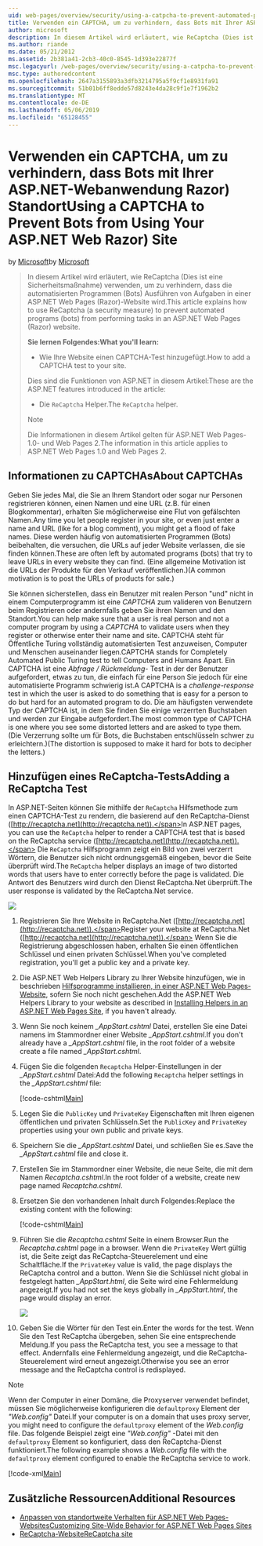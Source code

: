 ```yaml
---
uid: web-pages/overview/security/using-a-catpcha-to-prevent-automated-programs-bots-from-using-your-aspnet-web-site
title: Verwenden ein CAPTCHA, um zu verhindern, dass Bots mit Ihrer ASP.NET-Webanwendung Razor) Standort | Microsoft-Dokumentation
author: microsoft
description: In diesem Artikel wird erläutert, wie ReCaptcha (Dies ist eine Sicherheitsmaßnahme) verwenden, um zu verhindern, dass die automatisierten Programmen (Bots) Ausführen von Aufgaben in einer ASP.NET Web Pages (Razor) wir...
ms.author: riande
ms.date: 05/21/2012
ms.assetid: 2b381a41-2cb3-40c0-8545-1d393e22877f
msc.legacyurl: /web-pages/overview/security/using-a-catpcha-to-prevent-automated-programs-bots-from-using-your-aspnet-web-site
msc.type: authoredcontent
ms.openlocfilehash: 2647a3155893a3dfb3214795a5f9cf1e8931fa91
ms.sourcegitcommit: 51b01b6ff8edde57d8243e4da28c9f1e7f1962b2
ms.translationtype: MT
ms.contentlocale: de-DE
ms.lasthandoff: 05/06/2019
ms.locfileid: "65128455"
---
```

# <a name="using-a-captcha-to-prevent-bots-from-using-your-aspnet-web-razor-site"></a><span data-ttu-id="3cd5d-103">Verwenden ein CAPTCHA, um zu verhindern, dass Bots mit Ihrer ASP.NET-Webanwendung Razor) Standort</span><span class="sxs-lookup"><span data-stu-id="3cd5d-103">Using a CAPTCHA to Prevent Bots from Using Your ASP.NET Web Razor) Site</span></span>

<span data-ttu-id="3cd5d-104">by [Microsoft](https://github.com/microsoft)</span><span class="sxs-lookup"><span data-stu-id="3cd5d-104">by [Microsoft](https://github.com/microsoft)</span></span>

> <span data-ttu-id="3cd5d-105">In diesem Artikel wird erläutert, wie ReCaptcha (Dies ist eine Sicherheitsmaßnahme) verwenden, um zu verhindern, dass die automatisierten Programmen (Bots) Ausführen von Aufgaben in einer ASP.NET Web Pages (Razor)-Website wird.</span><span class="sxs-lookup"><span data-stu-id="3cd5d-105">This article explains how to use ReCaptcha (a security measure) to prevent automated programs (bots) from performing tasks in an ASP.NET Web Pages (Razor) website.</span></span>
> 
> <span data-ttu-id="3cd5d-106">**Sie lernen Folgendes:**</span><span class="sxs-lookup"><span data-stu-id="3cd5d-106">**What you'll learn:**</span></span> 
> 
> - <span data-ttu-id="3cd5d-107">Wie Ihre Website einen CAPTCHA-Test hinzugefügt.</span><span class="sxs-lookup"><span data-stu-id="3cd5d-107">How to add a CAPTCHA test to your site.</span></span>
> 
> <span data-ttu-id="3cd5d-108">Dies sind die Funktionen von ASP.NET in diesem Artikel:</span><span class="sxs-lookup"><span data-stu-id="3cd5d-108">These are the ASP.NET features introduced in the article:</span></span>
> 
> - <span data-ttu-id="3cd5d-109">Die `ReCaptcha` Helper.</span><span class="sxs-lookup"><span data-stu-id="3cd5d-109">The `ReCaptcha` helper.</span></span>
> 
> > [!NOTE]
> > <span data-ttu-id="3cd5d-110">Die Informationen in diesem Artikel gelten für ASP.NET Web Pages-1.0- und Web Pages 2.</span><span class="sxs-lookup"><span data-stu-id="3cd5d-110">The information in this article applies to ASP.NET Web Pages 1.0 and Web Pages 2.</span></span>

## <a name="about-captchas"></a><span data-ttu-id="3cd5d-111">Informationen zu CAPTCHAs</span><span class="sxs-lookup"><span data-stu-id="3cd5d-111">About CAPTCHAs</span></span>

<span data-ttu-id="3cd5d-112">Geben Sie jedes Mal, die Sie an Ihrem Standort oder sogar nur Personen registrieren können, einen Namen und eine URL (z.B. für einen Blogkommentar), erhalten Sie möglicherweise eine Flut von gefälschten Namen.</span><span class="sxs-lookup"><span data-stu-id="3cd5d-112">Any time you let people register in your site, or even just enter a name and URL (like for a blog comment), you might get a flood of fake names.</span></span> <span data-ttu-id="3cd5d-113">Diese werden häufig von automatisierten Programmen (Bots) beibehalten, die versuchen, die URLs auf jeder Website verlassen, die sie finden können.</span><span class="sxs-lookup"><span data-stu-id="3cd5d-113">These are often left by automated programs (bots) that try to leave URLs in every website they can find.</span></span> <span data-ttu-id="3cd5d-114">(Eine allgemeine Motivation ist die URLs der Produkte für den Verkauf veröffentlichen.)</span><span class="sxs-lookup"><span data-stu-id="3cd5d-114">(A common motivation is to post the URLs of products for sale.)</span></span>

<span data-ttu-id="3cd5d-115">Sie können sicherstellen, dass ein Benutzer mit realen Person "und" nicht in einem Computerprogramm ist eine *CAPTCHA* zum valideren von Benutzern beim Registrieren oder andernfalls geben Sie ihren Namen und den Standort.</span><span class="sxs-lookup"><span data-stu-id="3cd5d-115">You can help make sure that a user is real person and not a computer program by using a *CAPTCHA* to validate users when they register or otherwise enter their name and site.</span></span> <span data-ttu-id="3cd5d-116">CAPTCHA steht für Öffentliche Turing vollständig automatisierten Test anzuweisen, Computer und Menschen auseinander liegen.</span><span class="sxs-lookup"><span data-stu-id="3cd5d-116">CAPTCHA stands for Completely Automated Public Turing test to tell Computers and Humans Apart.</span></span> <span data-ttu-id="3cd5d-117">Ein CAPTCHA ist eine *Abfrage / Rückmeldung-* Test in der der Benutzer aufgefordert, etwas zu tun, die einfach für eine Person Sie jedoch für eine automatisierte Programm schwierig ist.</span><span class="sxs-lookup"><span data-stu-id="3cd5d-117">A CAPTCHA is a *challenge-response* test in which the user is asked to do something that is easy for a person to do but hard for an automated program to do.</span></span> <span data-ttu-id="3cd5d-118">Die am häufigsten verwendete Typ der CAPTCHA ist, in dem Sie finden Sie einige verzerrten Buchstaben und werden zur Eingabe aufgefordert.</span><span class="sxs-lookup"><span data-stu-id="3cd5d-118">The most common type of CAPTCHA is one where you see some distorted letters and are asked to type them.</span></span> <span data-ttu-id="3cd5d-119">(Die Verzerrung sollte um für Bots, die Buchstaben entschlüsseln schwer zu erleichtern.)</span><span class="sxs-lookup"><span data-stu-id="3cd5d-119">(The distortion is supposed to make it hard for bots to decipher the letters.)</span></span>

## <a name="adding-a-recaptcha-test"></a><span data-ttu-id="3cd5d-120">Hinzufügen eines ReCaptcha-Tests</span><span class="sxs-lookup"><span data-stu-id="3cd5d-120">Adding a ReCaptcha Test</span></span>

<span data-ttu-id="3cd5d-121">In ASP.NET-Seiten können Sie mithilfe der `ReCaptcha` Hilfsmethode zum einen CAPTCHA-Test zu rendern, die basierend auf den ReCaptcha-Dienst ([http://recaptcha.net](http://recaptcha.net)).</span><span class="sxs-lookup"><span data-stu-id="3cd5d-121">In ASP.NET pages, you can use the `ReCaptcha` helper to render a CAPTCHA test that is based on the ReCaptcha service ([http://recaptcha.net](http://recaptcha.net)).</span></span> <span data-ttu-id="3cd5d-122">Die `ReCaptcha` Hilfsprogramm zeigt ein Bild von zwei verzerrt Wörtern, die Benutzer sich nicht ordnungsgemäß eingeben, bevor die Seite überprüft wird.</span><span class="sxs-lookup"><span data-stu-id="3cd5d-122">The `ReCaptcha` helper displays an image of two distorted words that users have to enter correctly before the page is validated.</span></span> <span data-ttu-id="3cd5d-123">Die Antwort des Benutzers wird durch den Dienst ReCaptcha.Net überprüft.</span><span class="sxs-lookup"><span data-stu-id="3cd5d-123">The user response is validated by the ReCaptcha.Net service.</span></span>

![](using-a-catpcha-to-prevent-automated-programs-bots-from-using-your-aspnet-web-site/_static/image1.jpg)

1. <span data-ttu-id="3cd5d-124">Registrieren Sie Ihre Website in ReCaptcha.Net ([http://recaptcha.net](http://recaptcha.net)).</span><span class="sxs-lookup"><span data-stu-id="3cd5d-124">Register your website at ReCaptcha.Net ([http://recaptcha.net](http://recaptcha.net)).</span></span> <span data-ttu-id="3cd5d-125">Wenn Sie die Registrierung abgeschlossen haben, erhalten Sie einen öffentlichen Schlüssel und einen privaten Schlüssel.</span><span class="sxs-lookup"><span data-stu-id="3cd5d-125">When you've completed registration, you'll get a public key and a private key.</span></span>
2. <span data-ttu-id="3cd5d-126">Die ASP.NET Web Helpers Library zu Ihrer Website hinzufügen, wie in beschrieben [Hilfsprogramme installieren, in einer ASP.NET Web Pages-Website](https://go.microsoft.com/fwlink/?LinkId=252372), sofern Sie noch nicht geschehen.</span><span class="sxs-lookup"><span data-stu-id="3cd5d-126">Add the ASP.NET Web Helpers Library to your website as described in [Installing Helpers in an ASP.NET Web Pages Site](https://go.microsoft.com/fwlink/?LinkId=252372), if you haven't already.</span></span>
3. <span data-ttu-id="3cd5d-127">Wenn Sie noch keinem  *\_AppStart.cshtml* Datei, erstellen Sie eine Datei namens im Stammordner einer Website  *\_AppStart.cshtml*.</span><span class="sxs-lookup"><span data-stu-id="3cd5d-127">If you don't already have a *\_AppStart.cshtml* file, in the root folder of a website create a file named *\_AppStart.cshtml*.</span></span>
4. <span data-ttu-id="3cd5d-128">Fügen Sie die folgenden `Recaptcha` Helper-Einstellungen in der  *\_AppStart.cshtml* Datei:</span><span class="sxs-lookup"><span data-stu-id="3cd5d-128">Add the following `Recaptcha` helper settings in the *\_AppStart.cshtml* file:</span></span> 

    [!code-cshtml[Main](using-a-catpcha-to-prevent-automated-programs-bots-from-using-your-aspnet-web-site/samples/sample1.cshtml?highlight=6-7)]
5. <span data-ttu-id="3cd5d-129">Legen Sie die `PublicKey` und `PrivateKey` Eigenschaften mit Ihren eigenen öffentlichen und privaten Schlüsseln.</span><span class="sxs-lookup"><span data-stu-id="3cd5d-129">Set the `PublicKey` and `PrivateKey` properties using your own public and private keys.</span></span>
6. <span data-ttu-id="3cd5d-130">Speichern Sie die  *\_AppStart.cshtml* Datei, und schließen Sie es.</span><span class="sxs-lookup"><span data-stu-id="3cd5d-130">Save the *\_AppStart.cshtml* file and close it.</span></span>
7. <span data-ttu-id="3cd5d-131">Erstellen Sie im Stammordner einer Website, die neue Seite, die mit dem Namen *Recaptcha.cshtml*.</span><span class="sxs-lookup"><span data-stu-id="3cd5d-131">In the root folder of a website, create new page named *Recaptcha.cshtml*.</span></span>
8. <span data-ttu-id="3cd5d-132">Ersetzen Sie den vorhandenen Inhalt durch Folgendes:</span><span class="sxs-lookup"><span data-stu-id="3cd5d-132">Replace the existing content with the following:</span></span> 

    [!code-cshtml[Main](using-a-catpcha-to-prevent-automated-programs-bots-from-using-your-aspnet-web-site/samples/sample2.cshtml)]
9. <span data-ttu-id="3cd5d-133">Führen Sie die *Recaptcha.cshtml* Seite in einem Browser.</span><span class="sxs-lookup"><span data-stu-id="3cd5d-133">Run the *Recaptcha.cshtml* page in a browser.</span></span> <span data-ttu-id="3cd5d-134">Wenn die `PrivateKey` Wert gültig ist, die Seite zeigt das ReCaptcha-Steuerelement und eine Schaltfläche.</span><span class="sxs-lookup"><span data-stu-id="3cd5d-134">If the `PrivateKey` value is valid, the page displays the ReCaptcha control and a button.</span></span> <span data-ttu-id="3cd5d-135">Wenn Sie die Schlüssel nicht global in festgelegt hatten  *\_AppStart.html*, die Seite wird eine Fehlermeldung angezeigt.</span><span class="sxs-lookup"><span data-stu-id="3cd5d-135">If you had not set the keys globally in *\_AppStart.html*, the page would display an error.</span></span> 

    ![](using-a-catpcha-to-prevent-automated-programs-bots-from-using-your-aspnet-web-site/_static/image1.png)
10. <span data-ttu-id="3cd5d-136">Geben Sie die Wörter für den Test ein.</span><span class="sxs-lookup"><span data-stu-id="3cd5d-136">Enter the words for the test.</span></span> <span data-ttu-id="3cd5d-137">Wenn Sie den Test ReCaptcha übergeben, sehen Sie eine entsprechende Meldung.</span><span class="sxs-lookup"><span data-stu-id="3cd5d-137">If you pass the ReCaptcha test, you see a message to that effect.</span></span> <span data-ttu-id="3cd5d-138">Andernfalls eine Fehlermeldung angezeigt, und die ReCaptcha-Steuerelement wird erneut angezeigt.</span><span class="sxs-lookup"><span data-stu-id="3cd5d-138">Otherwise you see an error message and the ReCaptcha control is redisplayed.</span></span>

> [!NOTE]
> <span data-ttu-id="3cd5d-139">Wenn der Computer in einer Domäne, die Proxyserver verwendet befindet, müssen Sie möglicherweise konfigurieren die `defaultproxy` Element der *"Web.config"* Datei.</span><span class="sxs-lookup"><span data-stu-id="3cd5d-139">If your computer is on a domain that uses proxy server, you might need to configure the `defaultproxy` element of the *Web.config* file.</span></span> <span data-ttu-id="3cd5d-140">Das folgende Beispiel zeigt eine *"Web.config"* -Datei mit den `defaultproxy` Element so konfiguriert, dass den ReCaptcha-Dienst funktioniert.</span><span class="sxs-lookup"><span data-stu-id="3cd5d-140">The following example shows a *Web.config* file with the `defaultproxy` element configured to enable the ReCaptcha service to work.</span></span>
> 
> [!code-xml[Main](using-a-catpcha-to-prevent-automated-programs-bots-from-using-your-aspnet-web-site/samples/sample3.xml)]

<a id="Additional_Resources"></a>
## <a name="additional-resources"></a><span data-ttu-id="3cd5d-141">Zusätzliche Ressourcen</span><span class="sxs-lookup"><span data-stu-id="3cd5d-141">Additional Resources</span></span>

- [<span data-ttu-id="3cd5d-142">Anpassen von standortweite Verhalten für ASP.NET Web Pages-Websites</span><span class="sxs-lookup"><span data-stu-id="3cd5d-142">Customizing Site-Wide Behavior for ASP.NET Web Pages Sites</span></span>](https://go.microsoft.com/fwlink/?LinkId=202906)
- [<span data-ttu-id="3cd5d-143">ReCaptcha-Website</span><span class="sxs-lookup"><span data-stu-id="3cd5d-143">ReCaptcha site</span></span>](https://www.google.com/recaptcha)
